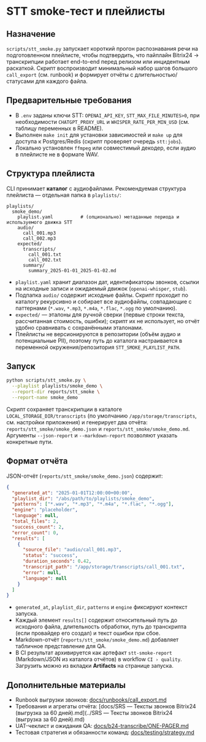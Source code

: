 # STT smoke-тест и плейлисты

## Назначение
`scripts/stt_smoke.py` запускает короткий прогон распознавания речи на подготовленном плейлисте, чтобы подтвердить, что пайплайн Bitrix24 → транскрипции работает end-to-end перед релизом или инцидентным раскаткой. Скрипт воспроизводит минимальный набор шагов большого `call_export` (см. runbook) и формирует отчёты с длительностью/статусами для каждого файла.

## Предварительные требования
- В `.env` заданы ключи STT: `OPENAI_API_KEY`, `STT_MAX_FILE_MINUTES>0`, при необходимости `CHATGPT_PROXY_URL` и `WHISPER_RATE_PER_MIN_USD` (см. таблицу переменных в README).
- Выполнен `make init` для установки зависимостей и `make up` для доступа к Postgres/Redis (скрипт проверяет очередь `stt:jobs`).
- Локально установлен `ffmpeg` или совместимый декодер, если аудио в плейлисте не в формате WAV.

## Структура плейлиста
CLI принимает **каталог** с аудиофайлами. Рекомендуемая структура плейлиста — отдельная папка в `playlists/`:

```
playlists/
  smoke_demo/
    playlist.yaml          # (опционально) метаданные периода и используемого движка STT
    audio/
      call_001.mp3
      call_002.mp3
    expected/
      transcripts/
        call_001.txt
        call_002.txt
      summary/
        summary_2025-01-01_2025-01-02.md
```

- `playlist.yaml` хранит диапазон дат, идентификаторы звонков, ссылки на исходные записи и ожидаемый движок (`openai-whisper`, `stub`).
- Подпапка `audio/` содержит исходные файлы. Скрипт проходит по каталогу рекурсивно и собирает все аудиофайлы, совпадающие с паттернами (`*.wav`, `*.mp3`, `*.m4a`, `*.flac`, `*.ogg` по умолчанию).
- `expected/` — эталоны для ручной сверки (первые строки текста, рассчитанная стоимость, ошибки); скрипт их не использует, но отчёт удобно сравнивать с сохранёнными эталонами.
- Плейлисты не версионируются в репозитории (объём аудио и потенциальные PII), поэтому путь до каталога настраивается в переменной окружения/репозитория `STT_SMOKE_PLAYLIST_PATH`.

## Запуск
```bash
python scripts/stt_smoke.py \
  --playlist playlists/smoke_demo \
  --report-dir reports/stt_smoke \
  --report-name smoke_demo
```

Скрипт сохраняет транскрипции в каталоге `LOCAL_STORAGE_DIR/transcripts` (по умолчанию `/app/storage/transcripts`, см. настройки приложения) и генерирует два отчёта: `reports/stt_smoke/smoke_demo.json` и `reports/stt_smoke/smoke_demo.md`. Аргументы `--json-report` и `--markdown-report` позволяют указать конкретные пути.

## Формат отчёта
JSON-отчёт (`reports/stt_smoke/smoke_demo.json`) содержит:

```json
{
  "generated_at": "2025-01-01T12:00:00+00:00",
  "playlist_dir": "/abs/path/to/playlists/smoke_demo",
  "patterns": ["*.wav", "*.mp3", "*.m4a", "*.flac", "*.ogg"],
  "engine": "placeholder",
  "language": null,
  "total_files": 2,
  "success_count": 2,
  "error_count": 0,
  "results": [
    {
      "source_file": "audio/call_001.mp3",
      "status": "success",
      "duration_seconds": 0.42,
      "transcript_path": "/app/storage/transcripts/call_001.txt",
      "error": null,
      "language": null
    }
  ]
}
```

- `generated_at`, `playlist_dir`, `patterns` и `engine` фиксируют контекст запуска.
- Каждый элемент `results[]` содержит относительный путь до исходного файла, длительность обработки, путь до транскрипта (если провайдер его создал) и текст ошибки при сбое.
- Markdown-отчёт (`reports/stt_smoke/smoke_demo.md`) добавляет табличное представление для QA.
- В CI результат архивируется как артефакт `stt-smoke-report` (Markdown/JSON из каталога отчётов) в workflow `CI › quality`. Загрузить можно из вкладки **Artifacts** на странице запуска.

## Дополнительные материалы
- Runbook выгрузки звонков: [docs/runbooks/call_export.md](../runbooks/call_export.md)
- Требования и агрегаты отчёта: [docs/SRS — Тексты звонков Bitrix24 (выгрузка за 60 дней).md](../SRS — Тексты звонков Bitrix24 (выгрузка за 60 дней).md)
- UAT-чеклист и ожидания QA: [docs/b24-transcribe/ONE-PAGER.md](../b24-transcribe/ONE-PAGER.md#uat-чеклист)
- Тестовая стратегия и обязанности команд: [docs/testing/strategy.md](strategy.md)
